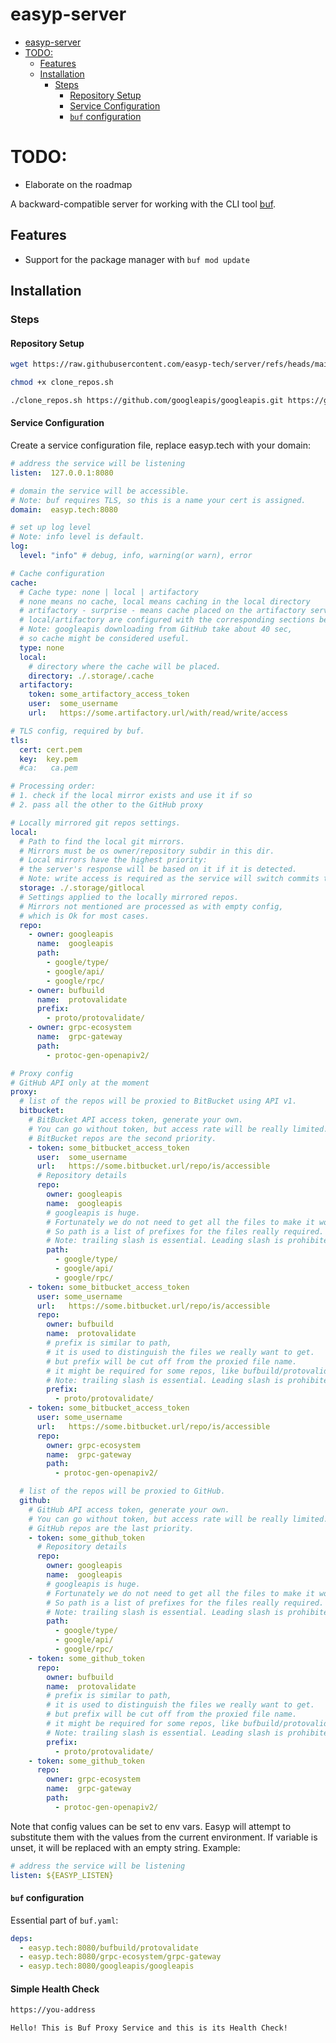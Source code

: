 # easyp-server

<!-- TOC -->
* [easyp-server](#easyp-server)
* [TODO:](#todo)
  * [Features](#features)
  * [Installation](#installation)
    * [Steps](#steps)
      * [Repository Setup](#repository-setup)
      * [Service Configuration](#service-configuration)
      * [`buf` configuration](#buf-configuration-)
<!-- TOC -->

# TODO:

* Elaborate on the roadmap

A backward-compatible server for working with the CLI tool [buf](https://github.com/bufbuild/buf).

## Features

* Support for the package manager with `buf mod update`

## Installation

### Steps

#### Repository Setup

```bash
wget https://raw.githubusercontent.com/easyp-tech/server/refs/heads/main/scripts/clone_repos.sh -O clone_repos.sh
```
```bash
chmod +x clone_repos.sh
```
```bash
./clone_repos.sh https://github.com/googleapis/googleapis.git https://github.com/bufbuild/protovalidate.git
```

#### Service Configuration

Create a service configuration file, replace easyp.tech with your domain:

```yaml
# address the service will be listening
listen:  127.0.0.1:8080

# domain the service will be accessible.
# Note: buf requires TLS, so this is a name your cert is assigned.
domain:  easyp.tech:8080

# set up log level
# Note: info level is default.
log:
  level: "info" # debug, info, warning(or warn), error

# Cache configuration
cache:
  # Cache type: none | local | artifactory
  # none means no cache, local means caching in the local directory
  # artifactory - surprise - means cache placed on the artifactory server
  # local/artifactory are configured with the corresponding sections below
  # Note: googleapis downloading from GitHub take about 40 sec,
  # so cache might be considered useful.
  type: none
  local:
    # directory where the cache will be placed.
    directory: ./.storage/.cache
  artifactory:
    token: some_artifactory_access_token
    user:  some_username
    url:   https://some.artifactory.url/with/read/write/access

# TLS config, required by buf.
tls:
  cert: cert.pem
  key:  key.pem
  #ca:   ca.pem

# Processing order:
# 1. check if the local mirror exists and use it if so
# 2. pass all the other to the GitHub proxy

# Locally mirrored git repos settings.
local:
  # Path to find the local git mirrors.
  # Mirrors must be os owner/repository subdir in this dir.
  # Local mirrors have the highest priority:
  # the server's response will be based on it if it is detected.  
  # Note: write access is required as the service will switch commits then needed.
  storage: ./.storage/gitlocal
  # Settings applied to the locally mirrored repos.
  # Mirrors not mentioned are processed as with empty config,
  # which is Ok for most cases.
  repo:
    - owner: googleapis
      name:  googleapis
      path:
        - google/type/
        - google/api/
        - google/rpc/
    - owner: bufbuild
      name:  protovalidate
      prefix:
        - proto/protovalidate/
    - owner: grpc-ecosystem
      name:  grpc-gateway
      path:
        - protoc-gen-openapiv2/

# Proxy config
# GitHub API only at the moment
proxy:
  # list of the repos will be proxied to BitBucket using API v1.
  bitbucket:
    # BitBucket API access token, generate your own.
    # You can go without token, but access rate will be really limited.
    # BitBucket repos are the second priority.
    - token: some_bitbucket_access_token
      user:  some_username
      url:   https://some.bitbucket.url/repo/is/accessible
      # Repository details
      repo:
        owner: googleapis
        name:  googleapis
        # googleapis is huge.
        # Fortunately we do not need to get all the files to make it works.
        # So path is a list of prefixes for the files really required.
        # Note: trailing slash is essential. Leading slash is prohibited.
        path:
          - google/type/
          - google/api/
          - google/rpc/
    - token: some_bitbucket_access_token
      user: some_username
      url:   https://some.bitbucket.url/repo/is/accessible
      repo:
        owner: bufbuild
        name:  protovalidate
        # prefix is similar to path,
        # it is used to distinguish the files we really want to get.
        # but prefix will be cut off from the proxied file name.
        # it might be required for some repos, like bufbuild/protovalidate
        # Note: trailing slash is essential. Leading slash is prohibited.
        prefix:
          - proto/protovalidate/
    - token: some_bitbucket_access_token
      user: some_username
      url:   https://some.bitbucket.url/repo/is/accessible
      repo:
        owner: grpc-ecosystem
        name:  grpc-gateway
        path:
          - protoc-gen-openapiv2/

  # list of the repos will be proxied to GitHub.
  github:
    # GitHub API access token, generate your own.
    # You can go without token, but access rate will be really limited.
    # GitHub repos are the last priority.
    - token: some_github_token 
      # Repository details
      repo:
        owner: googleapis
        name:  googleapis
        # googleapis is huge.
        # Fortunately we do not need to get all the files to make it works.
        # So path is a list of prefixes for the files really required.
        # Note: trailing slash is essential. Leading slash is prohibited.
        path:
          - google/type/
          - google/api/
          - google/rpc/
    - token: some_github_token
      repo:
        owner: bufbuild
        name:  protovalidate
        # prefix is similar to path,
        # it is used to distinguish the files we really want to get.
        # but prefix will be cut off from the proxied file name.
        # it might be required for some repos, like bufbuild/protovalidate
        # Note: trailing slash is essential. Leading slash is prohibited.
        prefix:
          - proto/protovalidate/
    - token: some_github_token
      repo:
        owner: grpc-ecosystem
        name:  grpc-gateway
        path:
          - protoc-gen-openapiv2/
```

Note that config values can be set to env vars. Easyp will attempt to substitute them with the values from the current environment. If variable is unset, it will be replaced with an empty string. Example:

```yaml
# address the service will be listening
listen: ${EASYP_LISTEN}
```

#### `buf` configuration 

Essential part of `buf.yaml`:

```yaml
deps:
  - easyp.tech:8080/bufbuild/protovalidate
  - easyp.tech:8080/grpc-ecosystem/grpc-gateway
  - easyp.tech:8080/googleapis/googleapis
```

#### Simple Health Check

```bash
https://you-address

Hello! This is Buf Proxy Service and this is its Health Check!
```
